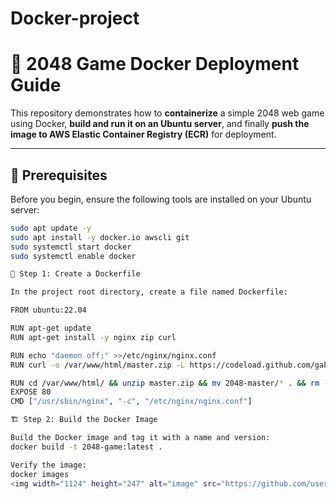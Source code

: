 # Docker-project

# 🧩 2048 Game Docker Deployment Guide

This repository demonstrates how to **containerize** a simple 2048 web game using Docker, **build and run it on an Ubuntu server**, and finally **push the image to AWS Elastic Container Registry (ECR)** for deployment.

---

## 🚀 Prerequisites

Before you begin, ensure the following tools are installed on your Ubuntu server:

```bash
sudo apt update -y
sudo apt install -y docker.io awscli git
sudo systemctl start docker
sudo systemctl enable docker

🧱 Step 1: Create a Dockerfile

In the project root directory, create a file named Dockerfile:

FROM ubuntu:22.04

RUN apt-get update
RUN apt-get install -y nginx zip curl

RUN echo "daemon off;" >>/etc/nginx/nginx.conf
RUN curl -o /var/www/html/master.zip -L https://codeload.github.com/gabrielecirulli/2048/zip/master

RUN cd /var/www/html/ && unzip master.zip && mv 2048-master/* . && rm -rf 2048-master master.zip
EXPOSE 80
CMD ["/usr/sbin/nginx", "-c", "/etc/nginx/nginx.conf"]

🏗️ Step 2: Build the Docker Image

Build the Docker image and tag it with a name and version:
docker build -t 2048-game:latest .

Verify the image:
docker images
<img width="1124" height="247" alt="image" src="https://github.com/user-attachments/assets/cf40d379-d984-4f8b-80d6-3b00d54640d9" />

